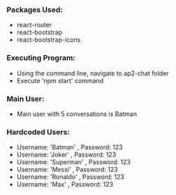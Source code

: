 ### Packages Used:
* react-router
* react-bootstrap
* react-bootstrap-icons
### Executing Program:
* Using the command line, navigate to ap2-chat folder
* Execute 'npm start' command
### Main User:
* Main user with 5 conversations is Batman
### Hardcoded Users:
* Username: 'Batman' , Password: 123
* Username: 'Joker' , Password: 123
* Username: 'Superman' , Password: 123
* Username: 'Messi' , Password: 123
* Username: 'Ronaldo' , Password: 123
* Username: 'Max' , Password: 123